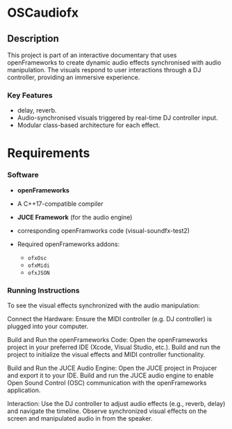 # OSCaudiofx


## Description
This project is part of an interactive documentary that uses openFrameworks to create dynamic audio effects synchronised with audio manipulation. The visuals respond to user interactions through a DJ controller, providing an immersive experience.

### Key Features
- delay, reverb.
- Audio-synchronised visuals triggered by real-time DJ controller input.
- Modular class-based architecture for each effect.

# Requirements
### Software
- **openFrameworks** 
- A C++17-compatible compiler
- **JUCE Framework** (for the audio engine)
- corresponding openFramworks code (visual-soundfx-test2)

- Required openFrameworks addons:
  - `ofxOsc`
  - `ofxMidi` 
  - `ofxJSON` 
  
### Running Instructions

To see the visual effects synchronized with the audio manipulation:

Connect the Hardware:
Ensure the MIDI controller (e.g. DJ controller) is plugged into your computer.

Build and Run the openFrameworks Code:
Open the openFrameworks project in your preferred IDE (Xcode, Visual Studio, etc.).
Build and run the project to initialize the visual effects and MIDI controller functionality.

Build and Run the JUCE Audio Engine:
Open the JUCE project in Projucer and export it to your IDE.
Build and run the JUCE audio engine to enable Open Sound Control (OSC) communication with the openFrameworks application.

Interaction:
Use the DJ controller to adjust audio effects (e.g., reverb, delay) and navigate the timeline.
Observe synchronized visual effects on the screen and manipulated audio in from the speaker.
